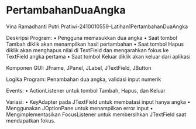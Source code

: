 # PertambahanDuaAngka
Vina Ramadhanti Putri Pratiwi-2410010559-Latihan1PertambahanDuaAngka


Deskripsi Program:
• Pengguna memasukkan dua angka
• Saat tombol Tambah diklik akan menampilkan hasil pertambahan
• Saat tombol Hapus diklik akan menghapus nilai di TextField dan
mengarahkan fokus ke TextField angka pertama
• Saat tombol Keluar diklik akan keluar dari aplikasi

Komponen GUI: JFrame, JPanel, JLabel, JTextField, JButton

Logika Program: Penambahan dua angka, validasi input numerik

Events:
• ActionListener untuk tombol Tambah, Hapus, dan Keluar

Variasi:
• KeyAdapter pada JTextField untuk membatasi input hanya angka
• Menggunakan JOptionPane untuk menampilkan error input
• Mengimplementasikan FocusListener untuk membersihkan JTextField
saat mendapatkan fokus.
